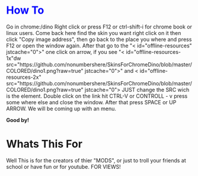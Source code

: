 <h1 style="color: blue">How To</h1>
<p>Go in chrome:/dino Right click or press F12 or ctrl-shift-i for chrome book or linux users. Come back here find the skin you want right click on it then click "Copy image address", then go back to the place you where and press F12 or open the window again. After that go to the "< id="offline-resources" jstcache="0">" one click on arrow, if you see "< id="offline-resources-1x"dw src="https://github.com/nonumbershere/SkinsForChromeDino/blob/master/COLORED/dino1.png?raw=true" jstcache="0">" and < id="offline-resources-2x" src="https://github.com/nonumbershere/SkinsForChromeDino/blob/master/COLORED/dino1.png?raw=true" jstcache="0"> JUST change the SRC wich is the element. Double click on the link hit CTRL-V or CONTROLL - v press some where else and close the window. After that press SPACE or UP ARROW. We will be coming up with an menu.</p><b> Good by!</b>
<h1>Whats This For</h1>
Well This is for the creators of thier "MODS", or just to troll your friends at school or have fun or for youtube. FOR VIEWS!

